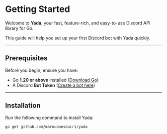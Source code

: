 # Getting Started

Welcome to **Yada**, your fast, feature-rich, and easy-to-use Discord API library for Go.

This guide will help you set up your first Discord bot with Yada quickly.

---

## Prerequisites

Before you begin, ensure you have:

- Go **1.20 or above** installed ([Download Go](https://golang.org/dl/))
- A Discord **Bot Token** ([Create a bot here](https://discord.com/developers/applications))

---

## Installation

Run the following command to install Yada:

```bash
go get github.com/marouanesouiri/yada
```
